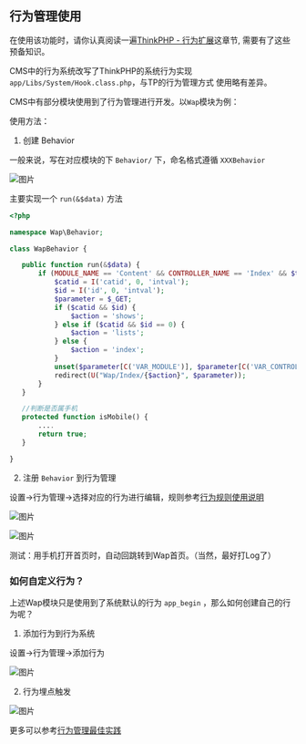 ## 行为管理使用

在使用该功能时，请你认真阅读一遍[ThinkPHP - 行为扩展][1]这章节, 需要有了这些预备知识。

CMS中的行为系统改写了ThinkPHP的系统行为实现`app/Libs/System/Hook.class.php`，与TP的行为管理方式
使用略有差异。

CMS中有部分模块使用到了行为管理进行开发。以`Wap`模块为例：

使用方法：

1. 创建 Behavior

一般来说，写在对应模块的下 `Behavior/` 下，命名格式遵循 `XXXBehavior`

 ![图片](https://dn-coding-net-production-pp.qbox.me/55fa11e1-0fcd-4b37-b7f0-2a5172e388df.png)

 主要实现一个 `run(&$data)` 方法

 ```php
<?php

namespace Wap\Behavior;

class WapBehavior {

	public function run(&$data) {
		if (MODULE_NAME == 'Content' && CONTROLLER_NAME == 'Index' && $this->isMobile()) {
			$catid = I('catid', 0, 'intval');
			$id = I('id', 0, 'intval');
			$parameter = $_GET;
			if ($catid && $id) {
				$action = 'shows';
			} else if ($catid && $id == 0) {
				$action = 'lists';
			} else {
				$action = 'index';
			}
			unset($parameter[C('VAR_MODULE')], $parameter[C('VAR_CONTROLLER')], $parameter[C('VAR_ACTION')]);
			redirect(U("Wap/Index/{$action}", $parameter));
		}
	}

	//判断是否属手机
	protected function isMobile() {
        ....
		return true;
	}

}

```

2. 注册 `Behavior` 到行为管理

设置->行为管理->选择对应的行为进行编辑，规则参考[行为规则使用说明](rule.md)

![图片](https://dn-coding-net-production-pp.qbox.me/f700eadb-a253-499f-8743-c2e35fcd8d54.png) 

![图片](https://dn-coding-net-production-pp.qbox.me/f64218a6-4f71-4796-8a06-c4f50c5ca069.png)

测试：用手机打开首页时，自动回跳转到Wap首页。（当然，最好打Log了）

### 如何自定义行为？ 

上述Wap模块只是使用到了系统默认的行为 `app_begin` ，那么如何创建自己的行为呢？

1. 添加行为到行为系统

设置->行为管理->添加行为

![图片](https://dn-coding-net-production-pp.qbox.me/4c304ddd-d29e-4aeb-a3db-94356f1cb8f1.png)


2. 行为埋点触发

![图片](https://dn-coding-net-production-pp.qbox.me/d79b716d-9055-4599-8429-6ca18be1c1fc.png)   


更多可以参考[行为管理最佳实践](../../best_practic/behavior_manage.md)

[1]: http://document.thinkphp.cn/manual_3_2.html#behavior_extend

